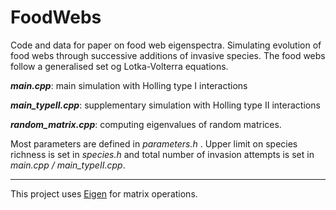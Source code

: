# FoodWebs
Code and data for paper on food web eigenspectra.
Simulating evolution of food webs through successive additions of invasive species. The food webs follow a generalised set og Lotka-Volterra equations.

***main.cpp***: main simulation with Holling type I interactions

***main_typeII.cpp***: supplementary simulation with Holling type II interactions

***random_matrix.cpp***: computing eigenvalues of random matrices.

Most parameters are defined in *parameters.h* . Upper limit on species richness is set in *species.h* and total number of invasion attempts is set in *main.cpp / main_typeII.cpp*.

---

This project uses [Eigen](https://eigen.tuxfamily.org/index.php?title=Main_Page 'Eigen') for matrix operations.
